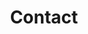 ---
title: Contact
layout: main_and_sidebar_right

menu:
  main:
  
col_0: 
  - 10
  - 11
  - 20
  
col_1: 
  - 20
  - 10
---